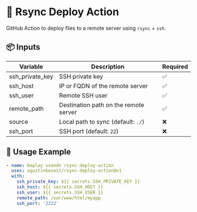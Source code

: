 # 🚀 Rsync Deploy Action

GitHub Action to deploy files to a remote server using `rsync` + `ssh`.

## 📦 Inputs

| Variable         | Description                              | Required |
|------------------|------------------------------------------|----------|
| ssh_private_key  | SSH private key                          | ✅       |
| ssh_host         | IP or FQDN of the remote server          | ✅       |
| ssh_user         | Remote SSH user                          | ✅       |
| remote_path      | Destination path on the remote server    | ✅       |
| source           | Local path to sync (default: `./`)       | ❌       |
| ssh_port         | SSH port (default: `22`)                 | ❌       |

## 🧪 Usage Example

```yaml
- name: Deploy usando rsync-deploy-action
  uses: agustinbenoit/rsync-deploy-action@v1
  with:
    ssh_private_key: ${{ secrets.SSH_PRIVATE_KEY }}
    ssh_host: ${{ secrets.SSH_HOST }}
    ssh_user: ${{ secrets.SSH_USER }}
    remote_path: /var/www/html/myapp
    ssh_port: '2222'

